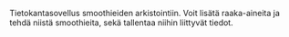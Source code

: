 Tietokantasovellus smoothieiden arkistointiin. Voit lisätä raaka-aineita ja tehdä niistä smoothieita, sekä tallentaa niihin liittyvät tiedot.

